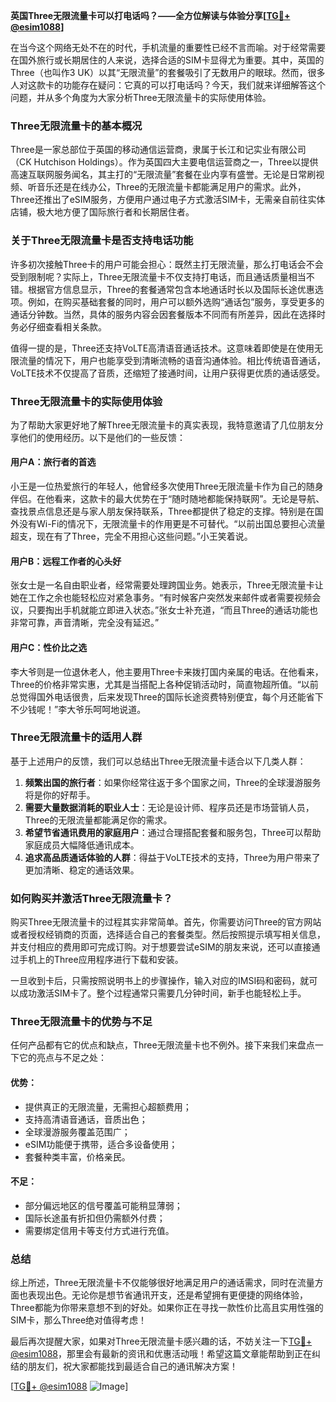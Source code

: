 **英国Three无限流量卡可以打电话吗？——全方位解读与体验分享[[TG💪+ @esim1088](https://t.me/s/esim1088)]**

在当今这个网络无处不在的时代，手机流量的重要性已经不言而喻。对于经常需要在国外旅行或长期居住的人来说，选择合适的SIM卡显得尤为重要。其中，英国的Three（也叫作3 UK）以其“无限流量”的套餐吸引了无数用户的眼球。然而，很多人对这款卡的功能存在疑问：它真的可以打电话吗？今天，我们就来详细解答这个问题，并从多个角度为大家分析Three无限流量卡的实际使用体验。

### Three无限流量卡的基本概况

Three是一家总部位于英国的移动通信运营商，隶属于长江和记实业有限公司（CK Hutchison Holdings）。作为英国四大主要电信运营商之一，Three以提供高速互联网服务闻名，其主打的“无限流量”套餐在业内享有盛誉。无论是日常刷视频、听音乐还是在线办公，Three的无限流量卡都能满足用户的需求。此外，Three还推出了eSIM服务，方便用户通过电子方式激活SIM卡，无需亲自前往实体店铺，极大地方便了国际旅行者和长期居住者。

### 关于Three无限流量卡是否支持电话功能

许多初次接触Three卡的用户可能会担心：既然主打无限流量，那么打电话会不会受到限制呢？实际上，Three无限流量卡不仅支持打电话，而且通话质量相当不错。根据官方信息显示，Three的套餐通常包含本地通话时长以及国际长途优惠选项。例如，在购买基础套餐的同时，用户可以额外选购“通话包”服务，享受更多的通话分钟数。当然，具体的服务内容会因套餐版本不同而有所差异，因此在选择时务必仔细查看相关条款。

值得一提的是，Three还支持VoLTE高清语音通话技术。这意味着即使是在使用无限流量的情况下，用户也能享受到清晰流畅的语音沟通体验。相比传统语音通话，VoLTE技术不仅提高了音质，还缩短了接通时间，让用户获得更优质的通话感受。

### Three无限流量卡的实际使用体验

为了帮助大家更好地了解Three无限流量卡的真实表现，我特意邀请了几位朋友分享他们的使用经历。以下是他们的一些反馈：

#### 用户A：旅行者的首选
小王是一位热爱旅行的年轻人，他曾经多次使用Three无限流量卡作为自己的随身伴侣。在他看来，这款卡的最大优势在于“随时随地都能保持联网”。无论是导航、查找景点信息还是与家人朋友保持联系，Three都提供了稳定的支撑。特别是在国外没有Wi-Fi的情况下，无限流量卡的作用更是不可替代。“以前出国总要担心流量超支，现在有了Three，完全不用担心这些问题。”小王笑着说。

#### 用户B：远程工作者的心头好
张女士是一名自由职业者，经常需要处理跨国业务。她表示，Three无限流量卡让她在工作之余也能轻松应对紧急事务。“有时候客户突然发来邮件或者需要视频会议，只要掏出手机就能立即进入状态。”张女士补充道，“而且Three的通话功能也非常可靠，声音清晰，完全没有延迟。”

#### 用户C：性价比之选
李大爷则是一位退休老人，他主要用Three卡来拨打国内亲属的电话。在他看来，Three的价格非常实惠，尤其是当搭配上各种促销活动时，简直物超所值。“以前总觉得国外电话很贵，后来发现Three的国际长途资费特别便宜，每个月还能省下不少钱呢！”李大爷乐呵呵地说道。

### Three无限流量卡的适用人群

基于上述用户的反馈，我们可以总结出Three无限流量卡适合以下几类人群：
1. **频繁出国的旅行者**：如果你经常往返于多个国家之间，Three的全球漫游服务将是你的好帮手。
2. **需要大量数据消耗的职业人士**：无论是设计师、程序员还是市场营销人员，Three的无限流量都能满足你的需求。
3. **希望节省通讯费用的家庭用户**：通过合理搭配套餐和服务包，Three可以帮助家庭成员大幅降低通讯成本。
4. **追求高品质通话体验的人群**：得益于VoLTE技术的支持，Three为用户带来了更加清晰、稳定的通话效果。

### 如何购买并激活Three无限流量卡？

购买Three无限流量卡的过程其实非常简单。首先，你需要访问Three的官方网站或者授权经销商的页面，选择适合自己的套餐类型。然后按照提示填写相关信息，并支付相应的费用即可完成订购。对于想要尝试eSIM的朋友来说，还可以直接通过手机上的Three应用程序进行下载和安装。

一旦收到卡后，只需按照说明书上的步骤操作，输入对应的IMSI码和密码，就可以成功激活SIM卡了。整个过程通常只需要几分钟时间，新手也能轻松上手。

### Three无限流量卡的优势与不足

任何产品都有它的优点和缺点，Three无限流量卡也不例外。接下来我们来盘点一下它的亮点与不足之处：

#### 优势：
- 提供真正的无限流量，无需担心超额费用；
- 支持高清语音通话，音质出色；
- 全球漫游服务覆盖范围广；
- eSIM功能便于携带，适合多设备使用；
- 套餐种类丰富，价格亲民。

#### 不足：
- 部分偏远地区的信号覆盖可能稍显薄弱；
- 国际长途虽有折扣但仍需额外付费；
- 需要绑定信用卡等支付方式进行充值。

### 总结

综上所述，Three无限流量卡不仅能够很好地满足用户的通话需求，同时在流量方面也表现出色。无论你是想节省通讯开支，还是希望拥有更便捷的网络体验，Three都能为你带来意想不到的好处。如果你正在寻找一款性价比高且实用性强的SIM卡，那么Three绝对值得考虑！

最后再次提醒大家，如果对Three无限流量卡感兴趣的话，不妨关注一下[TG💪+ @esim1088](https://t.me/s/esim1088)，那里会有最新的资讯和优惠活动哦！希望这篇文章能帮助到正在纠结的朋友们，祝大家都能找到最适合自己的通讯解决方案！

[[TG💪+ @esim1088](https://t.me/s/esim1088) ![Image](https://i.postimg.cc/4NQfJmqS/Snipaste-2025-05-13-00-14-12.png)]